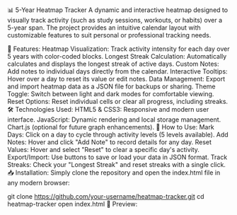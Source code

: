 📊 5-Year Heatmap Tracker
A dynamic and interactive heatmap designed to visually track activity (such as study sessions, workouts, or habits) over a 5-year span. The project provides an intuitive calendar layout with customizable features to suit personal or professional tracking needs.

🌟 Features:
Heatmap Visualization: Track activity intensity for each day over 5 years with color-coded blocks.
Longest Streak Calculation: Automatically calculates and displays the longest streak of active days.
Custom Notes: Add notes to individual days directly from the calendar.
Interactive Tooltips: Hover over a day to reset its value or edit notes.
Data Management: Export and import heatmap data as a JSON file for backups or sharing.
Theme Toggle: Switch between light and dark modes for comfortable viewing.
Reset Options: Reset individual cells or clear all progress, including streaks.
🛠️ Technologies Used:
HTML5 & CSS3: Responsive and modern user interface.
JavaScript: Dynamic rendering and local storage management.
Chart.js (optional for future graph enhancements).
🚀 How to Use:
Mark Days: Click on a day to cycle through activity levels (5 levels available).
Add Notes: Hover and click "Add Note" to record details for any day.
Reset Values: Hover and select "Reset" to clear a specific day's activity.
Export/Import: Use buttons to save or load your data in JSON format.
Track Streaks: Check your "Longest Streak" and reset streaks with a single click.
📥 Installation:
Simply clone the repository and open the index.html file in any modern browser:

git clone https://github.com/your-username/heatmap-tracker.git
cd heatmap-tracker
open index.html
📸 Preview:
